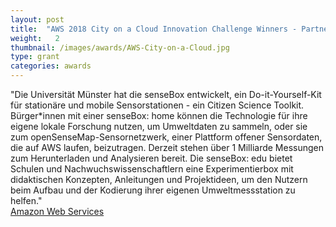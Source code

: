 ```yaml
---
layout: post
title:  "AWS 2018 City on a Cloud Innovation Challenge Winners - Partners in Innovation Award 2018"
weight:   2
thumbnail: /images/awards/AWS-City-on-a-Cloud.jpg
type: grant
categories: awards
---
```

"Die Universität Münster hat die senseBox entwickelt, ein Do-it-Yourself-Kit für stationäre und mobile Sensorstationen - ein Citizen Science Toolkit. Bürger\*innen mit einer senseBox: home können die Technologie für ihre eigene lokale Forschung nutzen, um Umweltdaten zu sammeln, oder sie zum openSenseMap-Sensornetzwerk, einer Plattform offener Sensordaten, die auf AWS laufen, beizutragen. Derzeit stehen über 1 Milliarde Messungen zum Herunterladen und Analysieren bereit. Die senseBox: edu bietet Schulen und Nachwuchswissenschaftlern eine Experimentierbox mit didaktischen Konzepten, Anleitungen und Projektideen, um den Nutzern beim Aufbau und der Kodierung ihrer eigenen Umweltmessstation zu helfen."
<br><a href="https://aws.amazon.com/de/stateandlocal/cityonacloud/2018winners/">Amazon Web Services</a>
